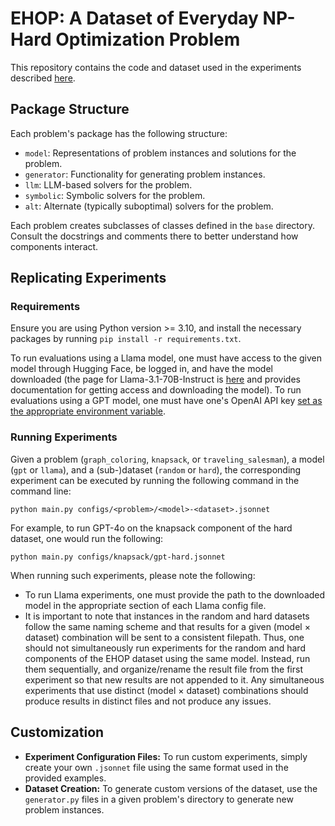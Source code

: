 # EHOP: A Dataset of Everyday NP-Hard Optimization Problem

This repository contains the code and dataset used in the experiments described [here](https://coli-saar.github.io/ehop).

## Package Structure

Each problem's package has the following structure:

- `model`: Representations of problem instances and solutions for the problem.
- `generator`: Functionality for generating problem instances.
- `llm`: LLM-based solvers for the problem.
- `symbolic`: Symbolic solvers for the problem.
- `alt`: Alternate (typically suboptimal) solvers for the problem.

Each problem creates subclasses of classes defined in the `base` directory. Consult the docstrings and comments there to better understand how components interact.

## Replicating Experiments

### Requirements

Ensure you are using Python version >= 3.10, and install the necessary packages by running `pip install -r requirements.txt`.

To run evaluations using a Llama model, one must have access to the given model through Hugging Face, be logged in, and have the model downloaded (the page for Llama-3.1-70B-Instruct is [here](https://huggingface.co/meta-llama/Llama-3.1-70B-Instruct) and provides documentation for getting access and downloading the model).
To run evaluations using a GPT model, one must have one's OpenAI API key [set as the appropriate environment variable](https://platform.openai.com/docs/quickstart#create-and-export-an-api-key).

### Running Experiments

Given a problem (`graph_coloring`, `knapsack`, or `traveling_salesman`), a model (`gpt` or `llama`), and a (sub-)dataset (`random` or `hard`), the corresponding experiment can be executed by running the following command in the command line:

```{bash}
python main.py configs/<problem>/<model>-<dataset>.jsonnet
```

For example, to run GPT-4o on the knapsack component of the hard dataset, one would run the following:

```{bash}
python main.py configs/knapsack/gpt-hard.jsonnet
```

When running such experiments, please note the following:

- To run Llama experiments, one must provide the path to the downloaded model in the appropriate section of each Llama config file.
- It is important to note that instances in the random and hard datasets follow the same naming scheme and that results for a given (model $\times$ dataset) combination will be sent to a consistent filepath. Thus, one should not simultaneously run experiments for the random and hard components of the EHOP dataset using the same model. Instead, run them sequentially, and organize/rename the result file from the first experiment so that new results are not appended to it. Any simultaneous experiments that use distinct (model $\times$ dataset) combinations should produce results in distinct files and not produce any issues.

## Customization

- **Experiment Configuration Files:** To run custom experiments, simply create your own `.jsonnet` file using the same format used in the provided examples.
- **Dataset Creation:** To generate custom versions of the dataset, use the `generator.py` files in a given problem's directory to generate new problem instances.
